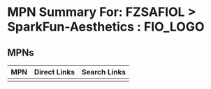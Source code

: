 



# MPN Summary For: FZSAFIOL > SparkFun-Aesthetics : FIO_LOGO

## MPNs
  

|MPN|Direct Links|Search Links|
| :--- | :--- | :--- |
||||
